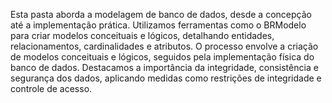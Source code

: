 Esta pasta aborda a modelagem de banco de dados, desde a concepção até a implementação prática.
Utilizamos ferramentas como o BRModelo para criar modelos conceituais e lógicos, detalhando entidades, 
relacionamentos, cardinalidades e atributos. O processo envolve a criação de modelos conceituais e lógicos,
seguidos pela implementação física do banco de dados. Destacamos a importância da integridade, consistência e 
segurança dos dados, aplicando medidas como restrições de integridade e controle de acesso.
